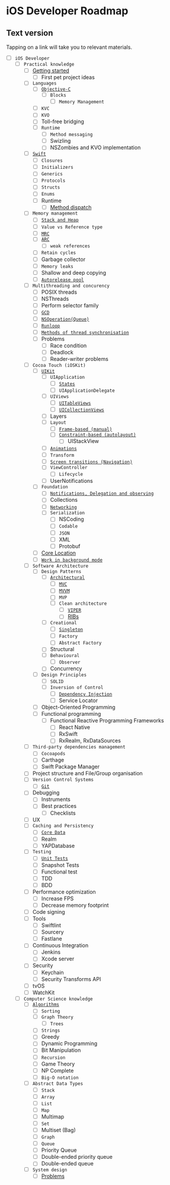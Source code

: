 # iOS Developer Roadmap
## Text version
Tapping on a link will take you to relevant materials.

- [ ] `iOS Developer`
    - [ ] `Practical knowledge`
        - [ ] [Getting started](Resources/iOS_Developer/Practical_knowledge/Getting_started/RESOURCES.md)
            - [ ] First pet project ideas
        - [ ] `Languages`
            - [ ] [`Objective-C`](Resources/iOS_Developer/Practical_knowledge/Languages/Objective-C/RESOURCES.md)
                - [ ] `Blocks`
                    - [ ] `Memory Management`
            - [ ] `KVC`
            - [ ] `KVO`
            - [ ] Toll-free bridging
            - [ ] `Runtime`
                - [ ] `Method messaging`
                - [ ] Swizling
                - [ ] NSZombies and KVO implementation
        - [ ] [`Swift`](Resources/iOS_Developer/Practical_knowledge/Swift/RESOURCES.md)
            - [ ] `Closures`
            - [ ] `Initializers`
            - [ ] `Generics`
            - [ ] `Protocols`
            - [ ] `Structs`
            - [ ] `Enums`
            - [ ] Runtime
                - [ ] [Method dispatch](Resources/iOS_Developer/Practical_knowledge/Swift/Runtime/Method_dispatch/RESOURCES.md)
        - [ ] `Memory management`
            - [ ] [`Stack and Heap`](Resources/iOS_Developer/Practical_knowledge/Memory_management/Stack_and_Heap/RESOURCES.md)
            - [ ] `Value vs Reference type`
            - [ ] [`MRC`](Resources/iOS_Developer/Practical_knowledge/Memory_management/MRC/RESOURCES.md)
            - [ ] [`ARC`](Resources/iOS_Developer/Practical_knowledge/Memory_management/ARC/RESOURCES.md)
                - [ ] `weak references`
            - [ ] `Retain cycles`
            - [ ] Garbage collector
            - [ ] `Memory leaks`
            - [ ] Shallow and deep copying
            - [ ] [`Autorelease pool`](Resources/iOS_Developer/Practical_knowledge/Memory_management/Autorelease_pool/RESOURCES.md)
        - [ ] `Multithreading and concurency`
            - [ ] POSIX threads
            - [ ] NSThreads
            - [ ] Perform selector family
            - [ ] [`GCD`](Resources/iOS_Developer/Practical_knowledge/Multithreading_and_concurency/GCD/RESOURCES.md)
            - [ ] [`NSOperation(Queue)`](Resources/iOS_Developer/Practical_knowledge/Multithreading_and_concurency/NSOperation(Queue)/RESOURCES.md)
            - [ ] [`Runloop`](Resources/iOS_Developer/Practical_knowledge/Multithreading_and_concurency/Runloop/RESOURCES.md)
            - [ ] [`Methods of thread synchronisation`](Resources/iOS_Developer/Practical_knowledge/Multithreading_and_concurency/Methods_of_thread_synchronisation/RESOURCES.md)
            - [ ] Problems
                - [ ] Race condition
                - [ ] Deadlock
                - [ ] Reader-writer problems
        - [ ] `Cocoa Touch (iOSKit)`
            - [ ] [`UIKit`](Resources/iOS_Developer/Practical_knowledge/Cocoa_Touch_(iOSKit)/UIKit/RESOURCES.md)
                - [ ] `UIApplication`
                    - [ ] [`States`](Resources/iOS_Developer/Practical_knowledge/Cocoa_Touch_(iOSKit)/UIKit/UIApplication/States/RESOURCES.md)
                    - [ ] `UIApplicationDelegate`
                - [ ] `UIViews`
                    - [ ] [`UITableViews`](Resources/iOS_Developer/Practical_knowledge/Cocoa_Touch_(iOSKit)/UIKit/UIViews/UITableViews/RESOURCES.md)
                    - [ ] [`UICollectionViews`](Resources/iOS_Developer/Practical_knowledge/Cocoa_Touch_(iOSKit)/UIKit/UIViews/UICollectionViews/RESOURCES.md)
                - [ ] Layers
                - [ ] `Layout`
                    - [ ] [`Frame-based (manual)`](Resources/iOS_Developer/Practical_knowledge/Cocoa_Touch_(iOSKit)/UIKit/Layout/Frame-based_(manual)/RESOURCES.md)
                    - [ ] [`Constraint-based (autolayout)`](Resources/iOS_Developer/Practical_knowledge/Cocoa_Touch_(iOSKit)/UIKit/Layout/Constraint-based_(autolayout)/RESOURCES.md)
                        - [ ] UIStackView
                - [ ] [`Animations`](Resources/iOS_Developer/Practical_knowledge/Cocoa_Touch_(iOSKit)/UIKit/Animations/RESOURCES.md)
                - [ ] `Transform`
                - [ ] [`Screen transitions (Navigation)`](Resources/iOS_Developer/Practical_knowledge/Cocoa_Touch_(iOSKit)/UIKit/Screen_transitions_(Navigation)/RESOURCES.md)
                - [ ] `ViewController`
                    - [ ] `Lifecycle`
                - [ ] UserNotifications
            - [ ] `Foundation`
                - [ ] [`Notifications, Delegation and observing`](Resources/iOS_Developer/Practical_knowledge/Cocoa_Touch_(iOSKit)/Foundation/Notifications,_Delegation_and_observing/RESOURCES.md)
                - [ ] Collections
                - [ ] [`Networking`](Resources/iOS_Developer/Practical_knowledge/Cocoa_Touch_(iOSKit)/Foundation/Networking/RESOURCES.md)
                - [ ] `Serialization`
                    - [ ] NSCoding
                    - [ ] `Codable`
                    - [ ] `JSON`
                    - [ ] XML
                    - [ ] Protobuf
            - [ ] [Core Location](Resources/iOS_Developer/Practical_knowledge/Cocoa_Touch_(iOSKit)/Core_Location/RESOURCES.md)
            - [ ] [`Work in background mode`](Resources/iOS_Developer/Practical_knowledge/Cocoa_Touch_(iOSKit)/Work_in_background_mode/RESOURCES.md)
        - [ ] `Software Architecture`
            - [ ] `Design Patterns`
                - [ ] [`Architectural`](Resources/iOS_Developer/Practical_knowledge/Software_Architecture/Design_Patterns/Architectural/RESOURCES.md)
                    - [ ] [`MVC`](Resources/iOS_Developer/Practical_knowledge/Software_Architecture/Design_Patterns/Architectural/MVC/RESOURCES.md)
                    - [ ] [`MVVM`](Resources/iOS_Developer/Practical_knowledge/Software_Architecture/Design_Patterns/Architectural/MVVM/RESOURCES.md)
                    - [ ] `MVP`
                    - [ ] `Clean architecture`
                        - [ ] [`VIPER`](Resources/iOS_Developer/Practical_knowledge/Software_Architecture/Design_Patterns/Architectural/Clean_architecture/VIPER/RESOURCES.md)
                        - [ ] [RIBs](Resources/iOS_Developer/Practical_knowledge/Software_Architecture/Design_Patterns/Architectural/Clean_architecture/RIBs/RESOURCES.md)
                - [ ] `Creational`
                    - [ ] [`Singleton`](Resources/iOS_Developer/Practical_knowledge/Software_Architecture/Design_Patterns/Creational/Singleton/RESOURCES.md)
                    - [ ] `Factory`
                    - [ ] `Abstract Factory`
                - [ ] Structural
                - [ ] `Behavioural`
                    - [ ] `Observer`
                - [ ] Concurrency
            - [ ] `Design Principles`
                - [ ] `SOLID`
                - [ ] `Inversion of Control`
                    - [ ] [`Dependency Injection`](Resources/iOS_Developer/Practical_knowledge/Software_Architecture/Design_Principles/Inversion_of_Control/Dependency_Injection/RESOURCES.md)
                    - [ ] Service Locator
            - [ ] Object-Oriented Programming
            - [ ] Functional programming
                - [ ] Functional Reactive Programming Frameworks
                    - [ ] React Native
                    - [ ] RxSwift
                    - [ ] RxRealm, RxDataSources
        - [ ] `Third-party dependencies management`
            - [ ] `Cocoapods`
            - [ ] Carthage
            - [ ] Swift Package Manager
        - [ ] Project structure and File/Group organisation
        - [ ] `Version Control Systems`
            - [ ] [`Git`](Resources/iOS_Developer/Practical_knowledge/Version_Control_Systems/Git/RESOURCES.md)
        - [ ] Debugging
            - [ ] Instruments
            - [ ] Best practices
                - [ ] Checklists
        - [ ] UX
        - [ ] `Caching and Persistency`
            - [ ] [`Core Data`](Resources/iOS_Developer/Practical_knowledge/Caching_and_Persistency/Core_Data/RESOURCES.md)
            - [ ] Realm
            - [ ] YAPDatabase
        - [ ] `Testing`
            - [ ] [`Unit Tests`](Resources/iOS_Developer/Practical_knowledge/Testing/Unit_Tests/RESOURCES.md)
            - [ ] Snapshot Tests
            - [ ] Functional test
            - [ ] TDD
            - [ ] BDD
        - [ ] Performance optimization
            - [ ] Increase FPS
            - [ ] Decrease memory footprint
        - [ ] Code signing
        - [ ] Tools
            - [ ] Swiftlint
            - [ ] Sourcery
            - [ ] Fastlane
        - [ ] Continuous Integration
            - [ ] Jenkins
            - [ ] Xcode server
        - [ ] Security
            - [ ] Keychain
            - [ ] Security Transforms API
        - [ ] tvOS
        - [ ] WatchKit
    - [ ] `Computer Science knowledge`
        - [ ] [`Algorithms`](Resources/iOS_Developer/Computer_Science_knowledge/Algorithms/RESOURCES.md)
            - [ ] `Sorting`
            - [ ] `Graph Theory`
                - [ ] `Trees`
            - [ ] `Strings`
            - [ ] Greedy
            - [ ] Dynamic Programming
            - [ ] Bit Manipulation
            - [ ] `Recursion`
            - [ ] Game Theory
            - [ ] NP Complete
            - [ ] `Big-O notation`
        - [ ] `Abstract Data Types`
            - [ ] `Stack`
            - [ ] `Array`
            - [ ] `List`
            - [ ] `Map`
            - [ ] Multimap
            - [ ] `Set`
            - [ ] Multiset (Bag)
            - [ ] `Graph`
            - [ ] `Queue`
            - [ ] Priority Queue
            - [ ] Double-ended priority queue
            - [ ] Double-ended queue
        - [ ] `System design`
            - [ ] [Problems](Resources/iOS_Developer/Computer_Science_knowledge/System_design/Problems/RESOURCES.md)
